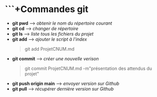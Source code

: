 # ```+Commandes git 

* **git pwd**  --> *obtenir le nom du répertoire courant*
* **git cd** --> *changer de répertoire*
* **git ls** --> *liste tous les fichiers du projet* 
* **git add** --> *ajouter le script à l'index*
  > git add ProjetCNUM.md
* **git commit** --> *créer une nouvelle verison*
  > git commit ProjetCNUM.md -m"présentation des attendus du projet"
* **git push origin main** --> *envoyer version sur Github*
* **git pull** --> *récupérer dernière version sur Github*

